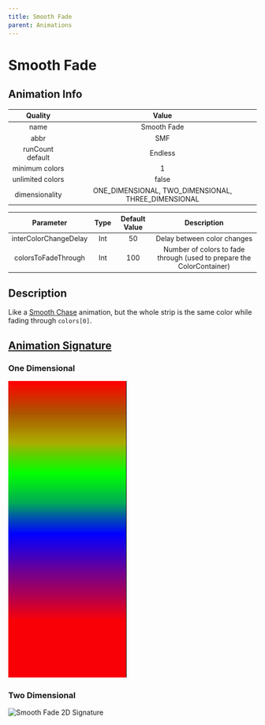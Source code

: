 ```yaml
---
title: Smooth Fade
parent: Animations
---
```


<!-- THIS FILE IS AUTOMATICALLY GENERATED -->
<!-- MAKE CHANGES TO THE AnimationInfo INSTANCE ASSOCIATED WITH THIS ANIMATION -->

# Smooth Fade

## Animation Info

|Quality|Value|
|:-:|:-:|
|name|Smooth Fade|
|abbr|SMF|
|runCount default|Endless|
|minimum colors|1|
|unlimited colors|false|
|dimensionality|ONE_DIMENSIONAL, TWO_DIMENSIONAL, THREE_DIMENSIONAL|

|Parameter|Type|Default Value|Description|
|:-:|:-:|:-:|:-:|
|interColorChangeDelay|Int|50|Delay between color changes|
|colorsToFadeThrough|Int|100|Number of colors to fade through (used to prepare the ColorContainer)|

## Description
Like a [Smooth Chase](Smooth-Chase) animation, but the whole strip is the same color while fading through `colors[0]`.

## [Animation Signature](Animation-Signatures)
### One Dimensional

![Smooth Fade Signature](/signatures/smooth_fade.png)

### Two Dimensional

![Smooth Fade 2D Signature](/signatures/smooth_fade.gif)

